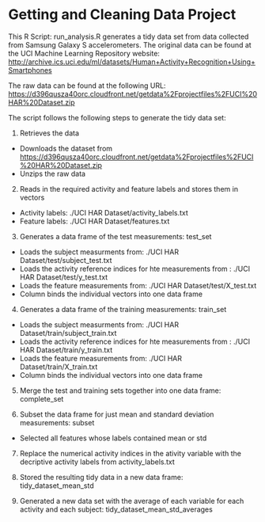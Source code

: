 # Getting and Cleaning Data Project

This R Script: run_analysis.R generates a tidy data set from data collected from Samsung Galaxy S accelerometers.
The original data can be found at the UCI Machine Learning Repository website: 
http://archive.ics.uci.edu/ml/datasets/Human+Activity+Recognition+Using+Smartphones

The raw data can be found at the following URL: https://d396qusza40orc.cloudfront.net/getdata%2Fprojectfiles%2FUCI%20HAR%20Dataset.zip 

The script follows the following steps to generate the tidy data set:

1. Retrieves the data
  + Downloads the dataset from https://d396qusza40orc.cloudfront.net/getdata%2Fprojectfiles%2FUCI%20HAR%20Dataset.zip
  + Unzips the raw data

2. Reads in the required activity and feature labels and stores them in vectors 
  + Activity labels: ./UCI HAR Dataset/activity_labels.txt
  + Feature labels: ./UCI HAR Dataset/features.txt

3. Generates a data frame of the test measurements: test_set
  + Loads the subject measurments from: ./UCI HAR Dataset/test/subject_test.txt
  + Loads the activity reference indices for hte measurements from : ./UCI HAR Dataset/test/y_test.txt
  + Loads the feature measurements from: ./UCI HAR Dataset/test/X_test.txt
  + Column binds the individual vectors into one data frame

4. Generates a data frame of the training measurements: train_set
  + Loads the subject measurments from: ./UCI HAR Dataset/train/subject_train.txt
  + Loads the activity reference indices for hte measurements from : ./UCI HAR Dataset/train/y_train.txt
  + Loads the feature measurements from: ./UCI HAR Dataset/train/X_train.txt
  + Column binds the individual vectors into one data frame

5. Merge the test and training sets together into one data frame: complete_set

6. Subset the data frame for just mean and standard deviation measurements: subset
  + Selected all features whose labels contained mean or std

7. Replace the numerical activity indices in the ativity variable with the decriptive activity labels from activity_labels.txt

8. Stored the resulting tidy data in a new data frame: tidy_dataset_mean_std

9. Generated a new data set with the average of each variable for each activity and each subject: tidy_dataset_mean_std_averages
